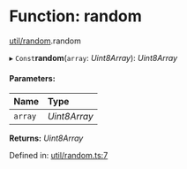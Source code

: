 # Function: random

[util/random](../modules/util_random.md).random

▸ `Const`**random**(`array`: *Uint8Array*): *Uint8Array*

#### Parameters:

Name | Type |
:------ | :------ |
`array` | *Uint8Array* |

**Returns:** *Uint8Array*

Defined in: [util/random.ts:7](https://github.com/panva/jose/blob/v3.10.0/src/util/random.ts#L7)
